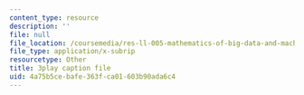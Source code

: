```yaml
---
content_type: resource
description: ''
file: null
file_location: /coursemedia/res-ll-005-mathematics-of-big-data-and-machine-learning-january-iap-2020/4a75b5cebafe363fca01603b90ada6c4_4StlYd7xKFA.srt
file_type: application/x-subrip
resourcetype: Other
title: 3play caption file
uid: 4a75b5ce-bafe-363f-ca01-603b90ada6c4
---
```

